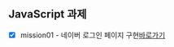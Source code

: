 ## JavaScript 과제
- [x] mission01 - 네이버 로그인 페이지 구현[바로가기](https://github.com/ingbin-github/js-homework/blob/main/mission01/naver_login/js/main.js)